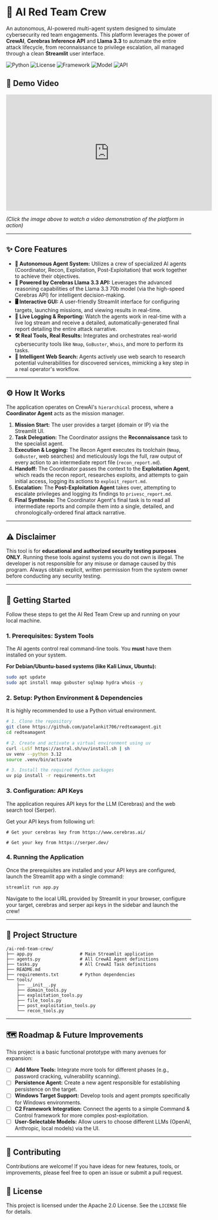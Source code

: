 # 🤖 AI Red Team Crew

An autonomous, AI-powered multi-agent system designed to simulate cybersecurity red team engagements. This platform leverages the power of **CrewAI**, **Cerebras Inference API** and **Llama 3.3** to automate the entire attack lifecycle, from reconnaissance to privilege escalation, all managed through a clean **Streamlit** user interface.

![Python](https://img.shields.io/badge/Python-3.12%2B-blue.svg)  ![License](https://img.shields.io/badge/License-Apache-green.svg)  ![Framework](https://img.shields.io/badge/Framework-CrewAI-orange.svg)  ![Model](https://img.shields.io/badge/Model-Llama_3.3-violet.svg)  ![API](https://img.shields.io/badge/API-Cerebras-red.svg)

## 🎥 Demo Video

<iframe width="560" height="315" src="https://www.youtube.com/embed/U3FU36HlAB0?si=ILTlCtxEeVPPw-jq" title="YouTube video player" frameborder="0" allow="accelerometer; autoplay; clipboard-write; encrypted-media; gyroscope; picture-in-picture; web-share" referrerpolicy="strict-origin-when-cross-origin" allowfullscreen></iframe>

*(Click the image above to watch a video demonstration of the platform in action)*

---

## ✨ Core Features

*   **🤖 Autonomous Agent System:** Utilizes a crew of specialized AI agents (Coordinator, Recon, Exploitation, Post-Exploitation) that work together to achieve their objectives.
*   **🚀 Powered by Cerebras Llama 3.3 API:** Leverages the advanced reasoning capabilities of the Llama 3.3 70b model (via the high-speed Cerebras API) for intelligent decision-making.
*   **🖥️ Interactive GUI:** A user-friendly Streamlit interface for configuring targets, launching missions, and viewing results in real-time.
*   **📝 Live Logging & Reporting:** Watch the agents work in real-time with a live log stream and receive a detailed, automatically-generated final report detailing the entire attack narrative.
*   **🛠️ Real Tools, Real Results:** Integrates and orchestrates real-world cybersecurity tools like `Nmap`, `GoBuster`, `Whois`, and more to perform its tasks.
*   **🧠 Intelligent Web Search:** Agents actively use web search to research potential vulnerabilities for discovered services, mimicking a key step in a real operator's workflow.

---

## ⚙️ How It Works

The application operates on CrewAI's `hierarchical` process, where a **Coordinator Agent** acts as the mission manager.

1.  **Mission Start:** The user provides a target (domain or IP) via the Streamlit UI.
2.  **Task Delegation:** The Coordinator assigns the **Reconnaissance** task to the specialist agent.
3.  **Execution & Logging:** The Recon Agent executes its toolchain (`Nmap`, `GoBuster`, web searches) and meticulously logs the full, raw output of every action to an intermediate report file (`recon_report.md`).
4.  **Handoff:** The Coordinator passes the context to the **Exploitation Agent**, which reads the recon report, researches exploits, and attempts to gain initial access, logging its actions to `exploit_report.md`.
5.  **Escalation:** The **Post-Exploitation Agent** takes over, attempting to escalate privileges and logging its findings to `privesc_report.md`.
6.  **Final Synthesis:** The Coordinator Agent's final task is to read all intermediate reports and compile them into a single, detailed, and chronologically-ordered final attack narrative.

---

## ⚠️ Disclaimer

This tool is for **educational and authorized security testing purposes ONLY**. Running these tools against systems you do not own is illegal. The developer is not responsible for any misuse or damage caused by this program. Always obtain explicit, written permission from the system owner before conducting any security testing.

---

## 🚀 Getting Started

Follow these steps to get the AI Red Team Crew up and running on your local machine.

### 1. Prerequisites: System Tools

The AI agents control real command-line tools. You **must** have them installed on your system.

**For Debian/Ubuntu-based systems (like Kali Linux, Ubuntu):**
```bash
sudo apt update
sudo apt install nmap gobuster sqlmap hydra whois -y
```

### 2. Setup: Python Environment & Dependencies

It is highly recommended to use a Python virtual environment.

```bash
# 1. Clone the repository
git clone https://github.com/patelankit706/redteamagent.git
cd redteamagent

# 2. Create and activate a virtual environment using uv
curl -LsSf https://astral.sh/uv/install.sh | sh
uv venv --python 3.12
source .venv/bin/activate

# 3. Install the required Python packages
uv pip install -r requirements.txt
```

### 3. Configuration: API Keys

The application requires API keys for the LLM (Cerebras) and the web search tool (Serper).

 Get your API keys from following url:

```env
# Get your cerebras key from https://www.cerebras.ai/

# Get your key from https://serper.dev/
```

### 4. Running the Application

Once the prerequisites are installed and your API keys are configured, launch the Streamlit app with a single command:

```bash
streamlit run app.py
```

Navigate to the local URL provided by Streamlit in your browser, configure your target, cerebras and serper api keys in the sidebar and launch the crew!

---

## 📁 Project Structure

```
/ai-red-team-crew/
├── app.py                  # Main Streamlit application
├── agents.py               # All CrewAI Agent definitions
├── tasks.py                # All CrewAI Task definitions
├── README.md               
├── requirements.txt        # Python dependencies
└── tools/
    ├── __init__.py
    ├── domain_tools.py
    ├── exploitation_tools.py
    ├── file_tools.py
    ├── post_exploitation_tools.py
    └── recon_tools.py
```

---

## 🗺️ Roadmap & Future Improvements

This project is a basic functional prototype with many avenues for expansion:

*   [ ] **Add More Tools:** Integrate more tools for different phases (e.g., password cracking, vulnerability scanning).
*   [ ] **Persistence Agent:** Create a new agent responsible for establishing persistence on the target.
*   [ ] **Windows Target Support:** Develop tools and agent prompts specifically for Windows environments.
*   [ ] **C2 Framework Integration:** Connect the agents to a simple Command & Control framework for more complex post-exploitation.
*   [ ] **User-Selectable Models:** Allow users to choose different LLMs (OpenAI, Anthropic, local models) via the UI.

---

## 🤝 Contributing

Contributions are welcome! If you have ideas for new features, tools, or improvements, please feel free to open an issue or submit a pull request.

## 📜 License

This project is licensed under the Apache 2.0 License. See the `LICENSE` file for details.
